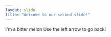 ```yaml
---
layout: slide
title: "Welcome to our second slide!"
---
```

I'm a bitter melon
Use the left arrow to go back!
